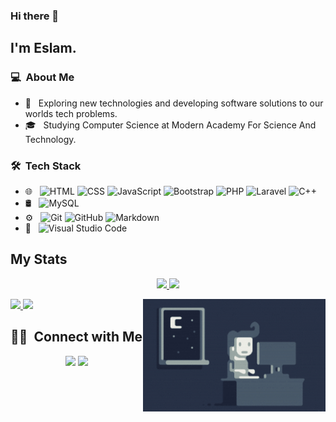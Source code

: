 ### Hi there 👋

## I'm Eslam.

### 💻 &nbsp;About Me 

- 🤔 &nbsp; Exploring new technologies and developing software solutions to our worlds tech problems.
- 🎓 &nbsp; Studying Computer Science at Modern Academy For Science And Technology.


### 🛠 &nbsp;Tech Stack

- 🌐 &nbsp;
  ![HTML](https://img.shields.io/badge/-HTML-333333?style=flat&logo=HTML5)
  ![CSS](https://img.shields.io/badge/-CSS-333333?style=flat&logo=CSS3&logoColor=1572B6)
  ![JavaScript](https://img.shields.io/badge/-JavaScript-333333?style=flat&logo=javascript)
  ![Bootstrap](https://img.shields.io/badge/-Bootstrap-333333?style=flat&logo=bootstrap&logoColor=563D7C)
  ![PHP](https://img.shields.io/badge/-PHP-777BB4?style=flat&logo=php&logoColor=white)
  ![Laravel](https://img.shields.io/badge/-Laravel-FF2D20?style=flat&logo=laravel&logoColor=white)
  ![C++](https://camo.githubusercontent.com/7d2d9f2c713c8bb81fb97575cb8fbaea86cca12f310356615f2f42c284256396/68747470733a2f2f696d672e736869656c64732e696f2f62616467652f2d432b2b2d3035313232413f7374796c653d666c6174266c6f676f3d43253242253242266c6f676f436f6c6f723d303035393943)
- 🛢 &nbsp;
  ![MySQL](https://img.shields.io/badge/-MySQL-333333?style=flat&logo=mysql)
- ⚙️ &nbsp;
  ![Git](https://img.shields.io/badge/-Git-333333?style=flat&logo=git)
  ![GitHub](https://img.shields.io/badge/-GitHub-333333?style=flat&logo=github)
  ![Markdown](https://img.shields.io/badge/-Markdown-333333?style=flat&logo=markdown)
- 🔧 &nbsp;
  ![Visual Studio Code](https://img.shields.io/badge/-Visual%20Studio%20Code-333333?style=flat&logo=visual-studio-code&logoColor=007ACC)
 

## My Stats
<p align="center">
<a href="https://github.com/OrchaniousS">
  <img height="180em" src="https://camo.githubusercontent.com/e5ad47df377a1def9dc384079e4b5c6da7bab3e2bb8604abea5456a6d5d5646c/68747470733a2f2f6769746875622d726561646d652d73746174732e76657263656c2e6170702f6170693f757365726e616d653d4f726368616e696f757353267468656d653d616c676f6c69612673686f775f69636f6e733d7472756526696e636c7564655f616c6c5f636f6d6d6974733d7472756526636f756e745f707269766174653d74727565" data-canonical-src="https://github-readme-stats.vercel.app/api?username=eslamabdelbasset1&amp;theme=algolia&amp;show_icons=true&amp;include_all_commits=true&amp;count_private=true" style="max-width:100%;">
  <img height="180em" src="https://camo.githubusercontent.com/608c37aab7eeaa773a69275d62b8a49c7406b10094d904b1311bb37fd8d0798b/68747470733a2f2f6769746875622d726561646d652d73746174732e76657263656c2e6170702f6170692f746f702d6c616e67732f3f757365726e616d653d4f726368616e696f757353267468656d653d616c676f6c6961266c61796f75743d636f6d70616374266c616e67735f636f756e743d38" data-canonical-src="https://github-readme-stats.vercel.app/api/top-langs/?username=eslamabdelbasset1&amp;theme=algolia&amp;layout=compact&amp;langs_count=8" style="max-width:100%;">
</a></p>
<p>
<a href="https://github.com/AVS1508">
 
  
  <img height="180em" src="https://github-readme-stats.vercel.app/api?username=eslamabdelbasset1&show_icons=true&theme=radical" />
   
  <img align="right" height="180em" src="https://raw.githubusercontent.com/AVS1508/AVS1508/master/assets/Night-Coding.gif" />
  <img height="180em" src="https://github-readme-stats-eight-theta.vercel.app/api/top-langs/?username=eslamabdelbasset1&theme=radical&layout=compact&exclude_lang=java+r" /> 
</a>
</p>


##  🤝🏻 &nbsp;Connect with Me

<p align="center">
<a href="https://www.linkedin.com/in/EslamAbdelbasset"><img src="https://img.shields.io/badge/-EslamAbdelbasset-0077B5?style=flat-square&logo=Linkedin&logoColor=white"/></a>
<a href="mailto:eslamelbazedy@gmail.com"><img src="https://img.shields.io/badge/-eslamelbazedy@gmail.com-D14836?style=flat-square&logo=Gmail&logoColor=white"/></a>
 

